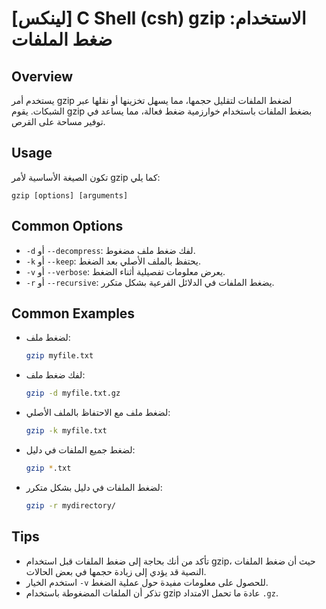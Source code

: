 # [لينكس] C Shell (csh) gzip الاستخدام: ضغط الملفات

## Overview
يستخدم أمر gzip لضغط الملفات لتقليل حجمها، مما يسهل تخزينها أو نقلها عبر الشبكات. يقوم gzip بضغط الملفات باستخدام خوارزمية ضغط فعالة، مما يساعد في توفير مساحة على القرص.

## Usage
تكون الصيغة الأساسية لأمر gzip كما يلي:

```
gzip [options] [arguments]
```

## Common Options
- `-d` أو `--decompress`: لفك ضغط ملف مضغوط.
- `-k` أو `--keep`: يحتفظ بالملف الأصلي بعد الضغط.
- `-v` أو `--verbose`: يعرض معلومات تفصيلية أثناء الضغط.
- `-r` أو `--recursive`: يضغط الملفات في الدلائل الفرعية بشكل متكرر.

## Common Examples
- لضغط ملف:
  ```bash
  gzip myfile.txt
  ```
  
- لفك ضغط ملف:
  ```bash
  gzip -d myfile.txt.gz
  ```
  
- لضغط ملف مع الاحتفاظ بالملف الأصلي:
  ```bash
  gzip -k myfile.txt
  ```
  
- لضغط جميع الملفات في دليل:
  ```bash
  gzip *.txt
  ```

- لضغط الملفات في دليل بشكل متكرر:
  ```bash
  gzip -r mydirectory/
  ```

## Tips
- تأكد من أنك بحاجة إلى ضغط الملفات قبل استخدام gzip، حيث أن ضغط الملفات النصية قد يؤدي إلى زيادة حجمها في بعض الحالات.
- استخدم الخيار `-v` للحصول على معلومات مفيدة حول عملية الضغط.
- تذكر أن الملفات المضغوطة باستخدام gzip عادة ما تحمل الامتداد `.gz`.